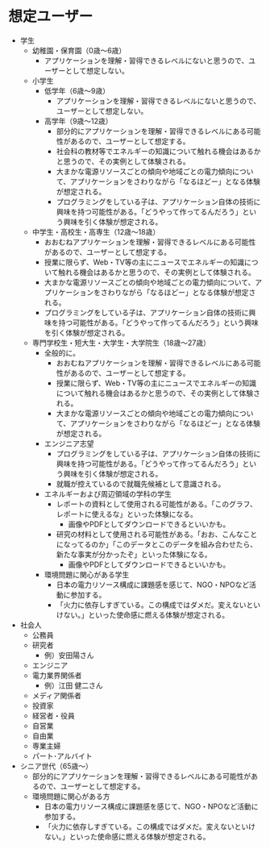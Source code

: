 # 想定ユーザー
- 学生
  - 幼稚園・保育園（0歳〜6歳）
    - アプリケーションを理解・習得できるレベルにないと思うので、ユーザーとして想定しない。
  - 小学生
    - 低学年（6歳〜9歳）
      - アプリケーションを理解・習得できるレベルにないと思うので、ユーザーとして想定しない。
    - 高学年（9歳〜12歳）
      - 部分的にアプリケーションを理解・習得できるレベルにある可能性があるので、ユーザーとして想定する。
      - 社会科の教材等でエネルギーの知識について触れる機会はあるかと思うので、その実例として体験される。
      - 大まかな電源リソースごとの傾向や地域ごとの電力傾向について、アプリケーションをさわりながら「なるほどー」となる体験が想定される。
      - プログラミングをしている子は、アプリケーション自体の技術に興味を持つ可能性がある。「どうやって作ってるんだろう」という興味を引く体験が想定される。
  - 中学生・高校生・高専生（12歳〜18歳）
    - おおむねアプリケーションを理解・習得できるレベルにある可能性があるので、ユーザーとして想定する。
    - 授業に限らず、Web・TV等の主にニュースでエネルギーの知識について触れる機会はあるかと思うので、その実例として体験される。
    - 大まかな電源リソースごとの傾向や地域ごとの電力傾向について、アプリケーションをさわりながら「なるほどー」となる体験が想定される。
    - プログラミングをしている子は、アプリケーション自体の技術に興味を持つ可能性がある。「どうやって作ってるんだろう」という興味を引く体験が想定される。
  - 専門学校生・短大生・大学生・大学院生（18歳〜27歳）
    - 全般的に。
      - おおむねアプリケーションを理解・習得できるレベルにある可能性があるので、ユーザーとして想定する。
      - 授業に限らず、Web・TV等の主にニュースでエネルギーの知識について触れる機会はあるかと思うので、その実例として体験される。
      - 大まかな電源リソースごとの傾向や地域ごとの電力傾向について、アプリケーションをさわりながら「なるほどー」となる体験が想定される。
    - エンジニア志望
      - プログラミングをしている子は、アプリケーション自体の技術に興味を持つ可能性がある。「どうやって作ってるんだろう」という興味を引く体験が想定される。
      - 就職が控えているので就職先候補として意識される。
    - エネルギーおよび周辺領域の学科の学生
      - レポートの資料として使用される可能性がある。「このグラフ、レポートに使えるな」といった体験になる。
        - 画像やPDFとしてダウンロードできるといいかも。
      - 研究の材料として使用される可能性がある。「おお、こんなことになってるのか」「このデータとこのデータを組み合わせたら、新たな事実が分かったぞ」といった体験になる。
        - 画像やPDFとしてダウンロードできるといいかも。
    - 環境問題に関心がある学生
      - 日本の電力リソース構成に課題感を感じて、NGO・NPOなど活動に参加する。
      - 「火力に依存しすぎている。この構成ではダメだ。変えないといけない。」といった使命感に燃える体験が想定される。
- 社会人
  - 公務員
  - 研究者
    - 例）安田陽さん
  - エンジニア
  - 電力業界関係者
    - 例）江田 健二さん
  - メディア関係者
  - 投資家
  - 経営者・役員
  - 自営業
  - 自由業
  - 専業主婦
  - パート･アルバイト
- シニア世代（65歳〜）
  - 部分的にアプリケーションを理解・習得できるレベルにある可能性があるので、ユーザーとして想定する。
  - 環境問題に関心がある方
      - 日本の電力リソース構成に課題感を感じて、NGO・NPOなど活動に参加する。
      - 「火力に依存しすぎている。この構成ではダメだ。変えないといけない。」といった使命感に燃える体験が想定される。
